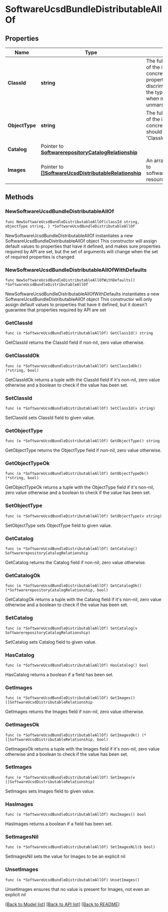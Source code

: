# SoftwareUcsdBundleDistributableAllOf

## Properties

Name | Type | Description | Notes
------------ | ------------- | ------------- | -------------
**ClassId** | **string** | The fully-qualified name of the instantiated, concrete type. This property is used as a discriminator to identify the type of the payload when marshaling and unmarshaling data. | [default to "software.UcsdBundleDistributable"]
**ObjectType** | **string** | The fully-qualified name of the instantiated, concrete type. The value should be the same as the &#39;ClassId&#39; property. | [default to "software.UcsdBundleDistributable"]
**Catalog** | Pointer to [**SoftwarerepositoryCatalogRelationship**](SoftwarerepositoryCatalogRelationship.md) |  | [optional] 
**Images** | Pointer to [**[]SoftwareUcsdDistributableRelationship**](SoftwareUcsdDistributableRelationship.md) | An array of relationships to softwareUcsdDistributable resources. | [optional] [readonly] 

## Methods

### NewSoftwareUcsdBundleDistributableAllOf

`func NewSoftwareUcsdBundleDistributableAllOf(classId string, objectType string, ) *SoftwareUcsdBundleDistributableAllOf`

NewSoftwareUcsdBundleDistributableAllOf instantiates a new SoftwareUcsdBundleDistributableAllOf object
This constructor will assign default values to properties that have it defined,
and makes sure properties required by API are set, but the set of arguments
will change when the set of required properties is changed

### NewSoftwareUcsdBundleDistributableAllOfWithDefaults

`func NewSoftwareUcsdBundleDistributableAllOfWithDefaults() *SoftwareUcsdBundleDistributableAllOf`

NewSoftwareUcsdBundleDistributableAllOfWithDefaults instantiates a new SoftwareUcsdBundleDistributableAllOf object
This constructor will only assign default values to properties that have it defined,
but it doesn't guarantee that properties required by API are set

### GetClassId

`func (o *SoftwareUcsdBundleDistributableAllOf) GetClassId() string`

GetClassId returns the ClassId field if non-nil, zero value otherwise.

### GetClassIdOk

`func (o *SoftwareUcsdBundleDistributableAllOf) GetClassIdOk() (*string, bool)`

GetClassIdOk returns a tuple with the ClassId field if it's non-nil, zero value otherwise
and a boolean to check if the value has been set.

### SetClassId

`func (o *SoftwareUcsdBundleDistributableAllOf) SetClassId(v string)`

SetClassId sets ClassId field to given value.


### GetObjectType

`func (o *SoftwareUcsdBundleDistributableAllOf) GetObjectType() string`

GetObjectType returns the ObjectType field if non-nil, zero value otherwise.

### GetObjectTypeOk

`func (o *SoftwareUcsdBundleDistributableAllOf) GetObjectTypeOk() (*string, bool)`

GetObjectTypeOk returns a tuple with the ObjectType field if it's non-nil, zero value otherwise
and a boolean to check if the value has been set.

### SetObjectType

`func (o *SoftwareUcsdBundleDistributableAllOf) SetObjectType(v string)`

SetObjectType sets ObjectType field to given value.


### GetCatalog

`func (o *SoftwareUcsdBundleDistributableAllOf) GetCatalog() SoftwarerepositoryCatalogRelationship`

GetCatalog returns the Catalog field if non-nil, zero value otherwise.

### GetCatalogOk

`func (o *SoftwareUcsdBundleDistributableAllOf) GetCatalogOk() (*SoftwarerepositoryCatalogRelationship, bool)`

GetCatalogOk returns a tuple with the Catalog field if it's non-nil, zero value otherwise
and a boolean to check if the value has been set.

### SetCatalog

`func (o *SoftwareUcsdBundleDistributableAllOf) SetCatalog(v SoftwarerepositoryCatalogRelationship)`

SetCatalog sets Catalog field to given value.

### HasCatalog

`func (o *SoftwareUcsdBundleDistributableAllOf) HasCatalog() bool`

HasCatalog returns a boolean if a field has been set.

### GetImages

`func (o *SoftwareUcsdBundleDistributableAllOf) GetImages() []SoftwareUcsdDistributableRelationship`

GetImages returns the Images field if non-nil, zero value otherwise.

### GetImagesOk

`func (o *SoftwareUcsdBundleDistributableAllOf) GetImagesOk() (*[]SoftwareUcsdDistributableRelationship, bool)`

GetImagesOk returns a tuple with the Images field if it's non-nil, zero value otherwise
and a boolean to check if the value has been set.

### SetImages

`func (o *SoftwareUcsdBundleDistributableAllOf) SetImages(v []SoftwareUcsdDistributableRelationship)`

SetImages sets Images field to given value.

### HasImages

`func (o *SoftwareUcsdBundleDistributableAllOf) HasImages() bool`

HasImages returns a boolean if a field has been set.

### SetImagesNil

`func (o *SoftwareUcsdBundleDistributableAllOf) SetImagesNil(b bool)`

 SetImagesNil sets the value for Images to be an explicit nil

### UnsetImages
`func (o *SoftwareUcsdBundleDistributableAllOf) UnsetImages()`

UnsetImages ensures that no value is present for Images, not even an explicit nil

[[Back to Model list]](../README.md#documentation-for-models) [[Back to API list]](../README.md#documentation-for-api-endpoints) [[Back to README]](../README.md)


